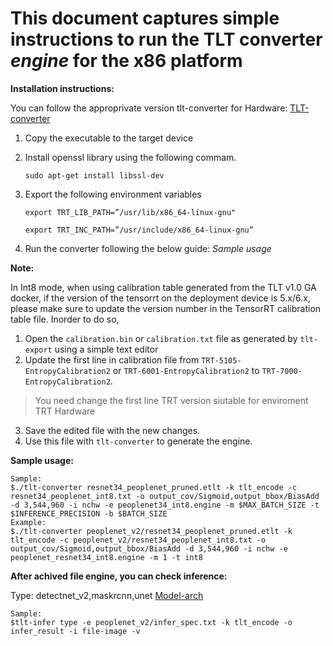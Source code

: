 # This document captures simple instructions to run the TLT converter _engine_ for the x86 platform

**Installation instructions:**

You can follow the approprivate version tlt-converter for Hardware: [TLT-converter](https://docs.nvidia.com/metropolis/deepstream/dev-guide/text/DS_TLT_integration.html#id16)

1. Copy the executable to the target device 
2. Install openssl library using the following commam.
    
    `sudo apt-get install libssl-dev`

3. Export the following environment variables
  
    `export TRT_LIB_PATH=”/usr/lib/x86_64-linux-gnu"`

    `export TRT_INC_PATH=”/usr/include/x86_64-linux-gnu”`
    
4. Run the converter following the below guide: _Sample usage_


**Note:** 

In Int8 mode, when using calibration table generated from the TLT v1.0 GA docker, if the version of the tensorrt on the deployment device is 5.x/6.x, please make sure to update the version number in the TensorRT calibration table file. Inorder to do so, 
1. Open the `calibration.bin` or `calibration.txt` file as generated by `tlt-export` using a simple text editor
2. Update the first line in calibration file from `TRT-5105-EntropyCalibration2` or `TRT-6001-EntropyCalibration2` to `TRT-7000-EntropyCalibration2`. 
> You need change the first line TRT version siutable for enviroment TRT Hardware
3. Save the edited file with the new changes. 
4. Use this file with `tlt-converter` to generate the engine.


**Sample usage:**

    Sample:
    $./tlt-converter resnet34_peoplenet_pruned.etlt -k tlt_encode -c resnet34_peoplenet_int8.txt -o output_cov/Sigmoid,output_bbox/BiasAdd -d 3,544,960 -i nchw -e peoplenet34_int8.engine -m $MAX_BATCH_SIZE -t $INFERENCE_PRECISION -b $BATCH_SIZE
    Example:
    $./tlt-converter peoplenet_v2/resnet34_peoplenet_pruned.etlt -k tlt_encode -c peoplenet_v2/resnet34_peoplenet_int8.txt -o output_cov/Sigmoid,output_bbox/BiasAdd -d 3,544,960 -i nchw -e peoplenet_resnet34_int8.engine -m 1 -t int8 

**After achived file engine, you can check inference:**

Type: detectnet_v2,maskrcnn,unet [Model-arch](https://docs.nvidia.com/tlt/tlt-user-guide/text/deepstream_tlt_integration.html#id2)

    Sample:
    $tlt-infer type -e peoplenet_v2/infer_spec.txt -k tlt_encode -o infer_result -i file-image -v
 
